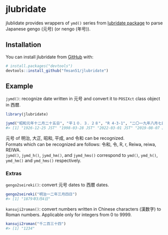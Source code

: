 
<!-- README.md is generated from README.Rmd. Please edit that file -->

# jlubridate

<!-- badges: start -->

<!-- badges: end -->

jlublidate provides wrappers of `ymd()` series from [lubridate
package](https://cran.r-project.org/package=lubridate) to parse Japanese
gengo (元号) (or nengo (年号)).

## Installation

<!---
You can install the released version of jlubridate from [CRAN](https://CRAN.R-project.org) with:

``` r
install.packages("jlubridate")
```

And the development version from [GitHub](https://github.com/) with:

``` r
# install.packages("devtools")
devtools::install_github("fmsan51/jlubridate")
```
--->

You can install jlubridate from [GitHub](https://github.com/) with:

``` r
# install.packages("devtools")
devtools::install_github("fmsan51/jlubridate")
```

## Example

`jymd()`: recognize date written in 元号 and convert it to `POSIXct` class
object in 西暦.

``` r
library(jlubridate)

jymd("昭和元年十二月二十五日", "平１０．３．２８", "R 4-3-1", "二〇一九年八月七日")  # 元号 dates can be mixed with 西暦 dates.
#> [1] "1926-12-25 JST" "1998-03-28 JST" "2022-03-01 JST" "2019-08-07 JST"
```

元号 of 明治, 大正, 昭和, 平成, and 令和 can be recognized.  
Formats which can be recognized are follows: 令和, 令, R, r, Reiwa, reiwa,
REIWA.  
`jymd()`, `jymd_h()`, `jymd_hm()`, and `jymd_hms()` correspond to
`ymd()`, `ymd_h()`, `ymd_hm()` and `ymd_hms()` respectively.

### Extras

`gengo2seireki()`: convert 元号 dates to 西暦 dates.

``` r
gengo2seireki("明治一二年三月四日")
#> [1] "1879年3月4日"
```

`kansuji2roman()`: convert numbers written in Chinese characters (漢数字)
to Roman numbers. Applicable only for integers from 0 to 9999.

``` r
kansuji2roman("千二百三十四")
#> [1] "1234"
```
